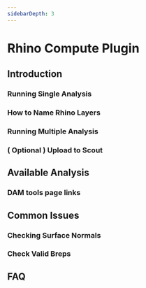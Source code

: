 ```yaml
---
sidebarDepth: 3
---
```


# Rhino Compute Plugin

## Introduction

### Running Single Analysis

### How to Name Rhino Layers

### Running Multiple Analysis

### ( Optional ) Upload to Scout

## Available Analysis

### DAM tools page links

## Common Issues

### Checking Surface Normals

### Check Valid Breps

## FAQ


